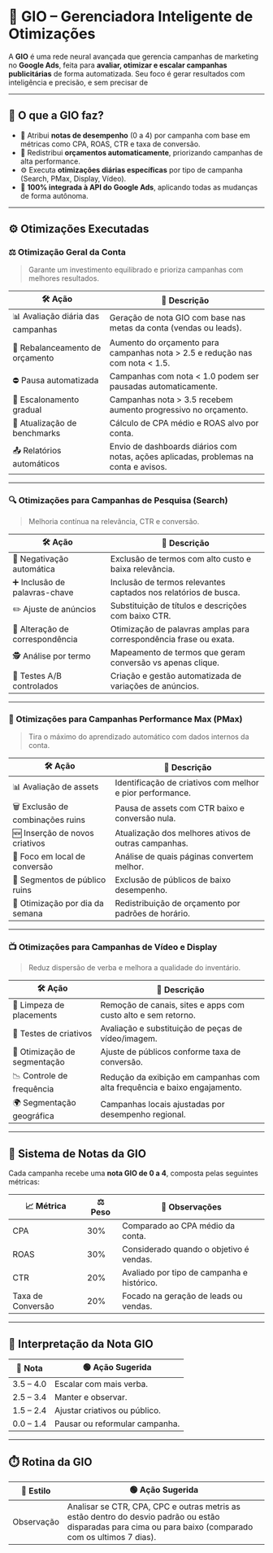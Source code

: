 # 🤖 GIO – Gerenciadora Inteligente de Otimizações

A **GIO** é uma rede neural avançada que gerencia campanhas de marketing no **Google Ads**, feita para **avaliar, otimizar e escalar campanhas publicitárias** de forma automatizada. Seu foco é gerar resultados com inteligência e precisão, e sem precisar de 

---

## 🧠 O que a GIO faz?

- 🧮 Atribui **notas de desempenho** (0 a 4) por campanha com base em métricas como CPA, ROAS, CTR e taxa de conversão.
- 🔁 Redistribui **orçamentos automaticamente**, priorizando campanhas de alta performance.
- ⚙️ Executa **otimizações diárias específicas** por tipo de campanha (Search, PMax, Display, Vídeo).
- 🔗 **100% integrada à API do Google Ads**, aplicando todas as mudanças de forma autônoma.

---

## ⚙️ Otimizações Executadas

### ⚖️ Otimização Geral da Conta

> Garante um investimento equilibrado e prioriza campanhas com melhores resultados.

| 🛠️ Ação | 💬 Descrição |
|--------|--------------|
| 📊 Avaliação diária das campanhas | Geração de nota GIO com base nas metas da conta (vendas ou leads). |
| 💸 Rebalanceamento de orçamento | Aumento do orçamento para campanhas nota > 2.5 e redução nas com nota < 1.5. |
| ⛔ Pausa automatizada | Campanhas com nota < 1.0 podem ser pausadas automaticamente. |
| 🚀 Escalonamento gradual | Campanhas nota > 3.5 recebem aumento progressivo no orçamento. |
| 🧮 Atualização de benchmarks | Cálculo de CPA médio e ROAS alvo por conta. |
| 📤 Relatórios automáticos | Envio de dashboards diários com notas, ações aplicadas, problemas na conta e avisos. |

---

### 🔍 Otimizações para Campanhas de Pesquisa (Search)

> Melhoria contínua na relevância, CTR e conversão.

| 🛠️ Ação | 💬 Descrição |
|--------|--------------|
| 🚫 Negativação automática | Exclusão de termos com alto custo e baixa relevância. |
| ➕ Inclusão de palavras-chave | Inclusão de termos relevantes captados nos relatórios de busca. |
| ✏️ Ajuste de anúncios | Substituição de títulos e descrições com baixo CTR. |
| 🧭 Alteração de correspondência | Otimização de palavras amplas para correspondência frase ou exata. |
| 🕵️ Análise por termo | Mapeamento de termos que geram conversão vs apenas clique. |
| 🧪 Testes A/B controlados | Criação e gestão automatizada de variações de anúncios. |

---

### 🎯 Otimizações para Campanhas Performance Max (PMax)

> Tira o máximo do aprendizado automático com dados internos da conta.

| 🛠️ Ação | 💬 Descrição |
|--------|--------------|
| 📊 Avaliação de assets | Identificação de criativos com melhor e pior performance. |
| 🗑️ Exclusão de combinações ruins | Pausa de assets com CTR baixo e conversão nula. |
| 🆕 Inserção de novos criativos | Atualização dos melhores ativos de outras campanhas. |
| 📍 Foco em local de conversão | Análise de quais páginas convertem melhor. |
| 🚫 Segmentos de público ruins | Exclusão de públicos de baixo desempenho. |
| 📆 Otimização por dia da semana | Redistribuição de orçamento por padrões de horário. |

---

### 📺 Otimizações para Campanhas de Vídeo e Display

> Reduz dispersão de verba e melhora a qualidade do inventário.

| 🛠️ Ação | 💬 Descrição |
|--------|--------------|
| 🧹 Limpeza de placements | Remoção de canais, sites e apps com custo alto e sem retorno. |
| 🧪 Testes de criativos | Avaliação e substituição de peças de vídeo/imagem. |
| 🧲 Otimização de segmentação | Ajuste de públicos conforme taxa de conversão. |
| 📉 Controle de frequência | Redução da exibição em campanhas com alta frequência e baixo engajamento. |
| 🌍 Segmentação geográfica | Campanhas locais ajustadas por desempenho regional. |

---

## 🧠 Sistema de Notas da GIO

Cada campanha recebe uma **nota GIO de 0 a 4**, composta pelas seguintes métricas:

| 📈 Métrica | ⚖️ Peso | 📝 Observações |
|-----------|---------|----------------|
| CPA | 30% | Comparado ao CPA médio da conta. |
| ROAS | 30% | Considerado quando o objetivo é vendas. |
| CTR | 20% | Avaliado por tipo de campanha e histórico. |
| Taxa de Conversão | 20% | Focado na geração de leads ou vendas. |

---

## 📌 Interpretação da Nota GIO

| 🧠 Nota | 🟢 Ação Sugerida |
|--------|------------------|
| 3.5 – 4.0 | Escalar com mais verba. |
| 2.5 – 3.4 | Manter e observar. |
| 1.5 – 2.4 | Ajustar criativos ou público. |
| 0.0 – 1.4 | Pausar ou reformular campanha. |

---

## ⏱️ Rotina da GIO

| 👺 Estilo | 🟢 Ação Sugerida |
|--------|------------------|
| Observação | Analisar se CTR, CPA, CPC e outras metris as estão dentro do desvio padrão ou estão disparadas para cima ou para baixo (comparado com os ultimos 7 dias).
